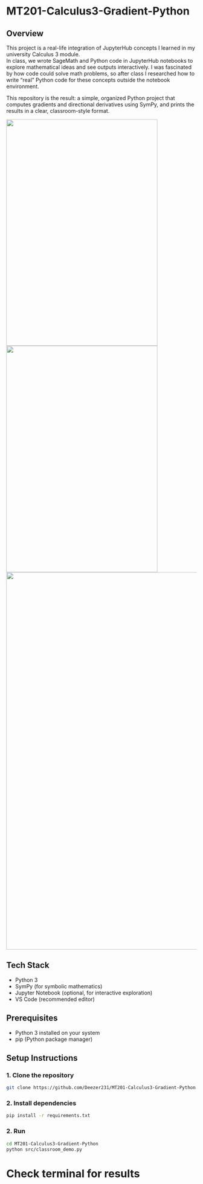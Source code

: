 # MT201-Calculus3-Gradient-Python

## Overview

This project is a real-life integration of JupyterHub concepts I learned in my university Calculus 3 module.  
In class, we wrote SageMath and Python code in JupyterHub notebooks to explore mathematical ideas and see outputs interactively. I was fascinated by how code could solve math problems, so after class I researched how to write “real” Python code for these concepts outside the notebook environment.

This repository is the result: a simple, organized Python project that computes gradients and directional derivatives using SymPy, and prints the results in a clear, classroom-style format.


  <img src="https://github.com/user-attachments/assets//03b5a986-3217-47ed-a83a-3b7072b5bac5" height= "600" width="400" />
  <img src="https://github.com/user-attachments/assets//c10ae012-f9a5-4271-92ad-894cc7e12da1" height= "600" width="400" />


  <img src="https://github.com/user-attachments/assets/508db117-8e7b-47ee-b6c5-347325daf3c3" height= "1000" width="830" />


## Tech Stack
- Python 3
- SymPy (for symbolic mathematics)
- Jupyter Notebook (optional, for interactive exploration)
- VS Code (recommended editor)

## Prerequisites
- Python 3 installed on your system
- pip (Python package manager)

## Setup Instructions

### 1. Clone the repository
```bash
git clone https://github.com/Deezer231/MT201-Calculus3-Gradient-Python.git
```

### 2. Install dependencies
```bash
pip install -r requirements.txt
```

### 2. Run 
```bash
cd MT201-Calculus3-Gradient-Python
python src/classroom_demo.py
```
# Check terminal for results
